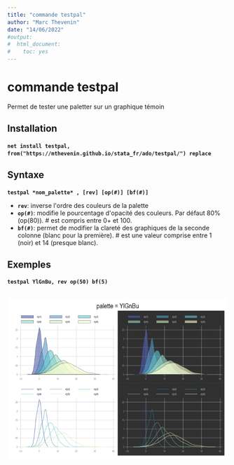 ```yaml
---
title: "commande testpal"
author: "Marc Thevenin"
date: "14/06/2022"
#output:
#  html_document:
#    toc: yes
---
```



# commande testpal

Permet de tester une paletter sur un graphique témoin

## Installation

**`net install testpal, from("https://mthevenin.github.io/stata_fr/ado/testpal/") replace`**

## Syntaxe

**`testpal *nom_palette* , [rev] [op(#)] [bf(#)]`**

* **`rev`**: inverse l'ordre des couleurs de la palette
* **`op(#)`**: modifie le pourcentage d'opacité des couleurs. Par défaut 80% (op(80)). # est compris entre 0+ et 100.
* **`bf(#)`**: permet de modifier la clareté des graphiques de la seconde colonne (blanc pour la première). # est une valeur comprise entre 1 (noir) et 14 (presque blanc). 

## Exemples

**`testpal YlGnBu, rev op(50) bf(5)`**  
<br>

![](testpal1.png)


